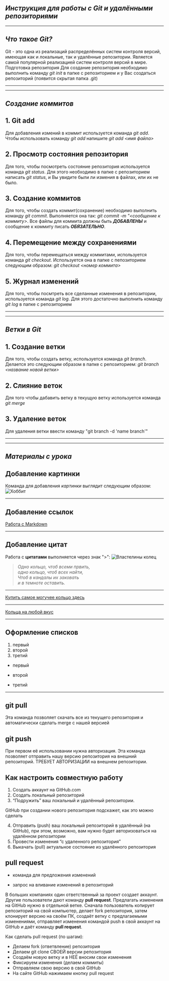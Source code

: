 ## ***Инструкция для работы с Git и удалёнными репозиториями***
***

## ***Что такое Git?***
Git - это одна из реализаций распределённых систем контроля версий, имеющая как и локальные, так и удалённые репозитории. Является самой популярной реализацией систем контроля версий в мире.
Подготовка репозитория
Для создание репозитория необходимо выполнить команду *git init*  в папке с репозиторием и у Вас создаться репозиторий (появится скрытая папка .git)
***
***

## ***Создание коммитов***

## 1. Git add
Для добавления измений в коммит используется команда *git add*. Чтобы использовать команду *git add* напишите *git add <имя файла>*
## 2. Просмотр состояния репозитория
Для того, чтобы посмотреть состояние репозитория используется команда *git status*. Для этого необходимо в папке с репозиторием написать *git status*, и Вы увидите были ли измения в файлах, или их не было.
## 3. Создание коммитов
Для того, чтобы создать коммит(сохранение) необходимо выполнить команду *git commit*. Выполняется она так: *git commit -m "<сообщение к коммиту>*. Все файлы для коммита должны быть ***ДОБАВЛЕНЫ*** и сообщение к коммиту писать ***ОБЯЗАТЕЛЬНО***.
## 4. Перемещение между сохранениями
Для того, чтобы перемещаться между коммитами, используется команда *git checkout*. Используется она в папке с пепозиторием следующим образом: *git checkout <номер коммита>*
## 5. Журнал изменений
Для того, чтобы посмтреть все сделанные изменения в репозитории, используется команда *git log*. Для этого достаточно выполнить команду *git log* в папке с репозиторием
***
***

## ***Ветки в Git***

## 1. Создание ветки

Для того, чтобы создать ветку, используется команда *git branch*. Делается это следующим образом в папке с репозиторием: *git branch <название новой ветки>*
## 2. Слияние веток

Для того чтобы дабавить ветку в текущую ветку используется команда *git merge <name branch>*
## 3. Удаление веток
Для удаления ветки ввести команду "git branch -d 'name branch'"
***
***

## ***Материалы с урока***

## Добавление картинки
Команда для добавления *картинки* выглядит следующим образом:
![Хоббит](https://avatarko.ru/img/kartinka/8/film_Middle-earth_hobbit_Frodo_7802.jpg)
***
## Добавление ссылок

[Работа с Markdown](https://lifehacker.ru/chto-takoe-markdown/)
***
## Добавление цитат

Работа с **цитатами** выполняется через знак ">":
![Властелины колец](https://dvdbash.files.wordpress.com/2012/02/big_bang_theory_galecki_parsons_cuoco_helberg_nayyar_dvdbash_131.jpg)

>*Одно кольцо, чтоб всеми првить,\
одно кольцо, чтоб всех найти,\
Чтоб в кандалы их заковать\
и в темноте оставить.*
***
[Купить самое могучее кольцо здесь](https://www.ozon.ru/product/koltso-vsevlastiya-vlastelin-kolets-624142001/?sh=DrXrqiNMxQ&utm_medium=seo_yaserp_products&utm_referrer=https%3A%2F%2Fyandex.ru%2Fproducts%2Fsearch%3Ftext%3D%25D0%25BA%25D1%2583%25D0%25BF%25D0%25B8%25D1%2582%25D1%258C%2520%25D0%25BA%25D0%25BE%25D0%25BB%25D1%258C%25D1%2586%25D0%25BE%2520%25D0%25B2%25D0%25BB%25D0%25B0%25D1%2581%25D1%2582%25D0%25B5%25D0%25BB%25D0%25B8%25D0%25BD%2520%25D0%25BA%25D0%25BE%25D0%25BB%25D0%25B5%25D1%2586&utm_source=yandex)
***
[Кольца на любой вкус](https://www.livemaster.ru/tag/item/99890/koltso-vsevlastiya?sectiontype=1)
***
## Оформление списков

1. первый
2. второй
3. третий

* первый
- второй
+ третий 
***

## git pull
Эта команда позволяет скачать все из текущего репозитория и автоматически сделать merge с нашей версией

## git push
При первом её использовании нужна авторизация.
Эта команда позволяет отправить нашу версию репозитория на внешний репозиторий. ТРЕБУЕТ АВТОРИЗАЦИИ на внешнем репозитории.

## Как настроить совместную работу

1. Создать аккаунт на GitHub.com
2. Создать локальный репозиторий
3. “Подружить” ваш локальный и удалённый репозитории. 
    
GitHub при создании нового репозитория подскажет, как это можно сделать
    
4. Отправить (push) ваш локальный репозиторий в удалённый (на GitHub), при этом, возможно, вам нужно будет авторизоваться на удалённом репозитории
5. Провести изменения “с удаленного репозитория”
6. Выкачать (pull) актуальное состояние из удалённого репозитория

## pull request

- команда для предложения изменений 

- запрос на вливание изменений в репозиторий

В больших компаниях один ответственный за проект создает аккаунт. Другие пользователи дают команду **pull request**. Предлагать изменения на GitHub нужно в отдельной ветке. 
Сначала пользователь копирует репозиторий на свой компьютер, делает fork репозитория, затем клонирует версию на своём ПК, создаёт ветку с предлагаемыми изменениями, отправляет изменения командой push в свой аккаунт на GitHub и даёт команду **pull request**.
  
Как сделать pull request (по шагам):
    
- Делаем fork (ответвление) репозитория
- Делаем git clone СВОЕЙ версии репозитория
- Создаëм новую ветку и в НЕË вносим свои изменения
- Фиксируем изменения (делаем коммиты)
- Отправляем свою версию в свой GitHub
- На сайте GitHub нажимаем кнопку pull request

    
